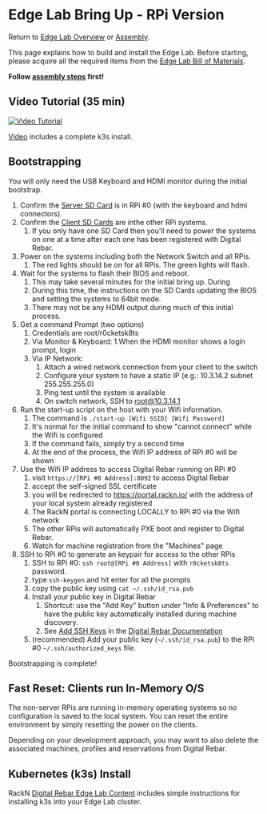 
Edge Lab Bring Up - RPi Version
==================

Return to [Edge Lab Overview](README.md) or [Assembly](assembly.md).

This page explains how to build and install the Edge Lab.  Before starting, please acquire all the required items from the [Edge Lab Bill of Materials](bill_of_materials.md).

**Follow [assembly steps](assembly.md) first!**

Video Tutorial (35 min)
-----

[![Video Tutorial](https://i9.ytimg.com/vi/Zb6_HRZxsIo/mq3.jpg?sqp=CLK5xPAF&rs=AOn4CLDT0G12hzlgYW1NAfu0PRPJ3H7d3w)](https://youtu.be/Zb6_HRZxsIo)

[Video](https://youtu.be/Zb6_HRZxsIo) includes a complete k3s install.

Bootstrapping
-----------------
You will only need the USB Keyboard and HDMI monitor during the initial bootstrap.

1. Confirm the [Server SD Card](https://s3-us-west-2.amazonaws.com/get.rebar.digital/edge-lab/rpi-server-v1.1.0.img.xz) is in RPi #0 (with the keyboard and hdmi connectors).
2. Confirm the [Client SD Cards](https://s3-us-west-2.amazonaws.com/get.rebar.digital/edge-lab/rpi-client-v1.0.0.img.xz) are inthe other RPi systems.
   1. If you only have one SD Card then you'll need to power the systems on one at a time after each one has been registered with Digital Rebar.
1. Power on the systems including both the Network Switch and all RPis.
   1.  The red lights should be on for all RPis.  The green lights will flash.
1. Wait for the systems to flash their BIOS and reboot.
   1. This may take several minutes for the initial bring up.  During
   2. During this time, the instructions on the SD Cards updating the BIOS and setting the systems to 64bit mode.
   3. There may not be any HDMI output during much of this initial process.
1. Get a command Prompt (two options)
     1. Credentials are root/r0cketsk8ts
     1. Via Monitor & Keyboard:
        1.When the HDMI monitor shows a login prompt, login
     1. Via IP Network:
        1. Attach a wired network connection from your client to the switch
        1. Configure your system to have a static IP (e.g.: 10.3.14.2 subnet 255.255.255.0)
        1. Ping test until the system is available
        1. On switch network, SSH to root@10.3.14.1
1. Run the start-up script on the host with your Wifi information.
   1. The command is `./start-up [Wifi SSID] [Wifi Password]`
   1. It's normal for the initial command to show "cannot connect" while the Wifi is configured
   1. If the command fails, simply try a second time
   1. At the end of the process, the Wifi IP address of RPi #0 will be shown
1. Use the Wifi IP address to access Digital Rebar running on RPi #0
   1. visit `https://[RPi #0 Address]:8092` to access Digital Rebar
   1. accept the self-signed SSL certificate
   1. you will be redirected to https://portal.rackn.io/ with the address of your local system already registered
   1. The RackN portal is connecting LOCALLY to RPi #0 via the Wifi network
   1. The other RPis will automatically PXE boot and register to Digital Rebar.
   1. Watch for machine registration from the "Machines" page
8. SSH to RPi #0 to generate an keypair for access to the other RPis
   1. SSH to RPi #0: `ssh root@[RPi #0 Address]` with `r0cketsk8ts` password.
   1. type `ssh-keygen` and hit enter for all the prompts
   1. copy the public key using `cat ~/.ssh/id_rsa.pub` 
   1. Install your public key in Digital Rebar
      1. Shortcut: use the "Add Key" button under "Info & Preferences" to have the public key automatically installed during machine discovery.
      2. See [Add SSH Keys](https://provision.readthedocs.io/en/latest/doc/faq-troubleshooting.html#add-ssh-keys-to-authorized-keys) in the [Digital Rebar Documentation](https://provision.readthedocs.io)
   1. (recommended) Add your public key (`~/.ssh/id_rsa.pub`) to the RPi #0 `~/.ssh/authorized_keys` file.

Bootstrapping is complete!

Fast Reset: Clients run In-Memory O/S
-------------------------

The non-server RPis are running in-memory operating systems so no configuration is saved to the local system.  You can reset the entire environment by simply resetting the power on the clients.

Depending on your development approach, you may want to also delete the associated machines, profiles and reservations from Digital Rebar.

Kubernetes (k3s) Install
-------------------

RackN [Digital Rebar Edge Lab Content](https://github.com/digitalrebar/provision-content/blob/edgelab/edge-lab/._Documentation.meta) includes simple instructions for installing k3s into your Edge Lab cluster.
